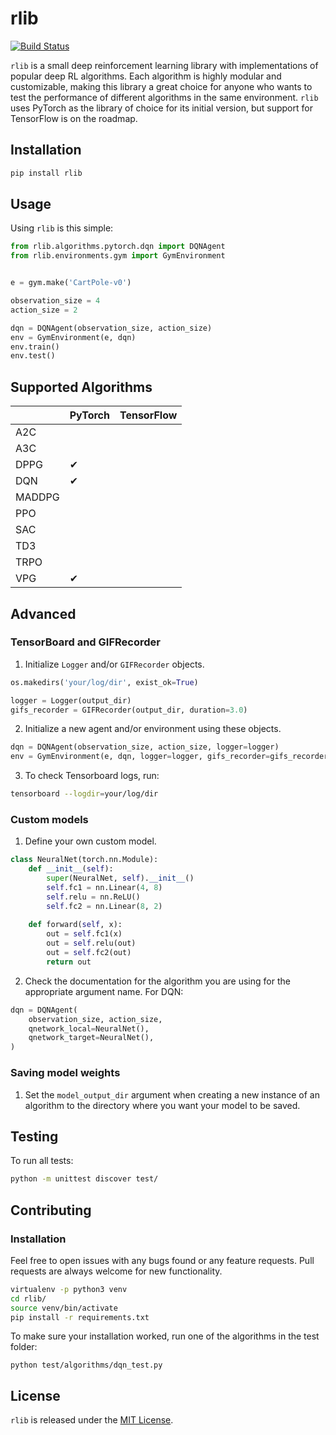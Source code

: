 # rlib

[![Build Status](https://travis-ci.org/MarcioPorto/rlib.svg?branch=master)](https://travis-ci.org/MarcioPorto/rlib)

`rlib` is a small deep reinforcement learning library with implementations of popular deep RL algorithms. Each algorithm is highly modular and customizable, making this library a great choice for anyone who wants to test the performance of different algorithms in the same environment. `rlib` uses PyTorch as the library of choice for its initial version, but support for TensorFlow is on the roadmap.

## Installation

```bash
pip install rlib
```

## Usage

Using `rlib` is this simple:

```python
from rlib.algorithms.pytorch.dqn import DQNAgent
from rlib.environments.gym import GymEnvironment


e = gym.make('CartPole-v0')

observation_size = 4
action_size = 2

dqn = DQNAgent(observation_size, action_size)
env = GymEnvironment(e, dqn)
env.train()
env.test()
```

## Supported Algorithms

|        | PyTorch  | TensorFlow |
|--------|----------|------------|
| A2C    |          |            |
| A3C    |          |            |
| DPPG   | &#10004; |            |
| DQN    | &#10004; |            |
| MADDPG |          |            |
| PPO    |          |            |
| SAC    |          |            |
| TD3    |          |            |
| TRPO   |          |            |
| VPG    | &#10004; |            |

## Advanced

### TensorBoard and GIFRecorder

1. Initialize `Logger` and/or `GIFRecorder` objects. 

```python
os.makedirs('your/log/dir', exist_ok=True)

logger = Logger(output_dir)
gifs_recorder = GIFRecorder(output_dir, duration=3.0)
```

2. Initialize a new agent and/or environment using these objects.

```python
dqn = DQNAgent(observation_size, action_size, logger=logger)
env = GymEnvironment(e, dqn, logger=logger, gifs_recorder=gifs_recorder)
```

3. To check Tensorboard logs, run:

```bash
tensorboard --logdir=your/log/dir
```

### Custom models

1. Define your own custom model.

```python
class NeuralNet(torch.nn.Module):
    def __init__(self):
        super(NeuralNet, self).__init__()
        self.fc1 = nn.Linear(4, 8) 
        self.relu = nn.ReLU()
        self.fc2 = nn.Linear(8, 2)  
    
    def forward(self, x):
        out = self.fc1(x)
        out = self.relu(out)
        out = self.fc2(out)
        return out
```

2. Check the documentation for the algorithm you are using for the appropriate argument name. For DQN:

```python
dqn = DQNAgent(
    observation_size, action_size,
    qnetwork_local=NeuralNet(),
    qnetwork_target=NeuralNet(),
)
```

### Saving model weights

1. Set the `model_output_dir` argument when creating a new instance of an algorithm to the directory where you want your model to be saved.

## Testing

To run all tests:

```bash
python -m unittest discover test/
```

## Contributing

### Installation

Feel free to open issues with any bugs found or any feature requests. Pull requests are always welcome for new functionality.

```bash
virtualenv -p python3 venv
cd rlib/
source venv/bin/activate
pip install -r requirements.txt
```

To make sure your installation worked, run one of the algorithms in the test folder:

```
python test/algorithms/dqn_test.py
```

## License

`rlib` is released under the [MIT License](https://github.com/MarcioPorto/rlib/blob/master/LICENSE.md).

